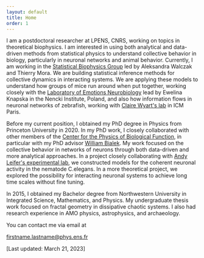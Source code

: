 ```yaml
---
layout: default
title: Home
order: 1
---
```


I am a postdoctoral researcher at LPENS, CNRS, working on topics in theoretical biophysics. I am interested in using both analytical and data-driven methods from statistical physics to understand collective behavior in biology, particularly in neuronal networks and animal behavior. Currently, I am working in the [Statistical Biophysics Group](https://sites.google.com/view/statbiophysens) led by Aleksandra Walczak and Thierry Mora. We are building statistical inference methods for collective dynamics in interacting systems. We are applying these models to understand how groups of mice run around when put together, working closely with the [Laboratory of Emotions Neurobiology](https://www.nencki.edu.pl/laboratories/laboratory-of-emotions-neurobiology/) lead by Ewelina Knapska in the Nencki Institute, Poland, and also how information flows in neuronal networks of zebrafish, working with [Claire Wyart's lab](https://wyartlab.org) in ICM Paris. 

Before my current position, I obtained my PhD degree in Physics from Princeton University in 2020. In my PhD work, I closely collaborated with other members of the [Center for the Physics of Biological Function](https://biophysics.princeton.edu), in particular with my PhD advisor [William Bialek](http://www.princeton.edu/~wbialek/wbialek.html). My work focused on the collective behavior in networks of neurons through both data-driven and more analytical approaches. In a project closely collaborating with [Andy Leifer's experimental lab](http://leiferlab.princeton.edu), we constructed models for the coherent neuronal activity in the nematode C.elegans. In a more theoretical project, we explored the possibility for interacting neuronal systems to achieve long time scales without fine tuning. 

In 2015, I obtained my Bachelor degree from Northwestern University in Integrated Science, Mathematics, and Physics. My undergraduate thesis work focused on fractal geometry in dissipative chaotic systems. I also had research experience in AMO physics, astrophysics, and archaeology.

You can contact me via email at

firstname.lastname@phys.ens.fr



[Last updated: March 21, 2023]


